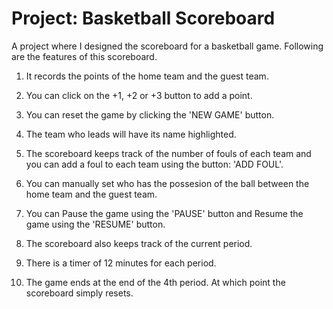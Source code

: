 # Project: Basketball Scoreboard

A project where I designed the scoreboard for a basketball game. Following are the features of this scoreboard.

1) It records the points of the home team and the guest team.

2) You can click on the +1, +2 or +3 button to add a point.

3) You can reset the game by clicking the 'NEW GAME' button.

4) The team who leads will have its name highlighted.

5) The scoreboard keeps track of the number of fouls of each team and you can add a foul to each team using the button: 'ADD FOUL'.

6) You can manually set who has the possesion of the ball between the home team and the guest team.

7) You can Pause the game using the 'PAUSE' button and Resume the game using the 'RESUME' button.

8) The scoreboard also keeps track of the current period.

9) There is a timer of 12 minutes for each period.

10) The game ends at the end of the 4th period. At which point the scoreboard simply resets.
